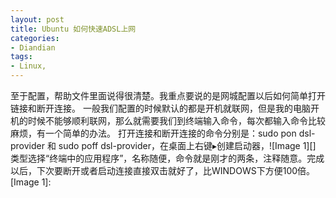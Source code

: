 ```yaml
---
layout: post
title: Ubuntu 如何快速ADSL上网
categories:
- Diandian
tags:
- Linux, 
---
```

至于配置，帮助文件里面说得很清楚。我重点要说的是网城配置以后如何简单打开链接和断开连接。 一般我们配置的时候默认的都是开机就联网，但是我的电脑开机的时候不能够顺利联网，那么就需要我们到终端输入命令，每次都输入命令比较麻烦，有一个简单的办法。 打开连接和断开连接的命令分别是：sudo pon dsl-provider 和 sudo poff dsl-provider，在桌面上右键▸创建启动器，!\[Image 1\]\[\] 类型选择“终端中的应用程序”，名称随便，命令就是刚才的两条，注释随意。完成以后，下次要断开或者启动连接直接双击就好了，比WINDOWS下方便100倍。 \[Image 1\]: